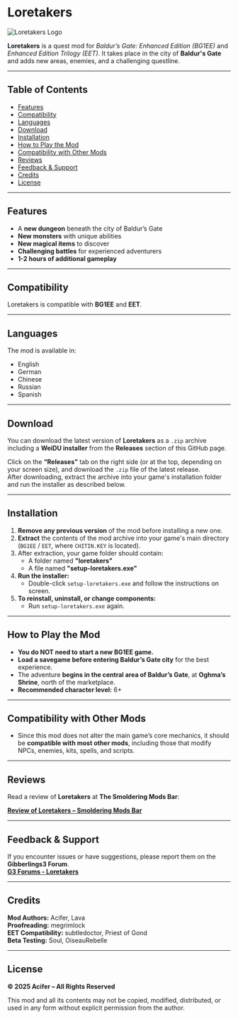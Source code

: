 # Loretakers

![Loretakers Logo](https://github.com/AciferBG/Loretakers/blob/main/pics/Loretakers%20logo%20small.png)

**Loretakers** is a quest mod for *Baldur’s Gate: Enhanced Edition (BG1EE)* and *Enhanced Edition Trilogy (EET)*. It takes place in the city of **Baldur's Gate** and adds new areas, enemies, and a challenging questline.

---

## Table of Contents

- [Features](#features)
- [Compatibility](#compatibility)
- [Languages](#languages)
- [Download](#download)
- [Installation](#installation)
- [How to Play the Mod](#how-to-play-the-mod)
- [Compatibility with Other Mods](#compatibility-with-other-mods)
- [Reviews](#reviews)
- [Feedback & Support](#feedback--support)
- [Credits](#credits)
- [License](#license)

---

## Features
- A **new dungeon** beneath the city of Baldur’s Gate  
- **New monsters** with unique abilities  
- **New magical items** to discover  
- **Challenging battles** for experienced adventurers  
- **1-2 hours of additional gameplay**  

---

## Compatibility  
Loretakers is compatible with **BG1EE** and **EET**.

---

## Languages  
The mod is available in: 
- English
- German
- Chinese
- Russian
- Spanish

---

## Download

You can download the latest version of **Loretakers** as a `.zip` archive including a **WeiDU installer** from the **Releases** section of this GitHub page.

Click on the **“Releases”** tab on the right side (or at the top, depending on your screen size), and download the `.zip` file of the latest release.  
After downloading, extract the archive into your game's installation folder and run the installer as described below.

---

## Installation  
1. **Remove any previous version** of the mod before installing a new one.  
2. **Extract** the contents of the mod archive into your game's main directory (`BG1EE` / `EET`, where `CHITIN.KEY` is located).  
3. After extraction, your game folder should contain:  
   - A folder named **"loretakers"**  
   - A file named **"setup-loretakers.exe"**  
4. **Run the installer:**  
   - Double-click `setup-loretakers.exe` and follow the instructions on screen.  
5. **To reinstall, uninstall, or change components:**  
   - Run `setup-loretakers.exe` again.  

---

## How to Play the Mod  
- **You do NOT need to start a new BG1EE game.**  
- **Load a savegame before entering Baldur’s Gate city** for the best experience.  
- The adventure **begins in the central area of Baldur’s Gate**, at **Oghma’s Shrine**, north of the marketplace.  
- **Recommended character level:** 6+  

---

## Compatibility with Other Mods  
- Since this mod does not alter the main game’s core mechanics, it should be **compatible with most other mods**, including those that modify NPCs, enemies, kits, spells, and scripts.  

---

## Reviews
 
Read a review of **Loretakers** at **The Smoldering Mods Bar**:

[**Review of Loretakers – Smoldering Mods Bar**](https://smolderingmodsbar.com/loretakers-bgee/)

---

## Feedback & Support  
If you encounter issues or have suggestions, please report them on the **Gibberlings3 Forum**.  
[**G3 Forums - Loretakers**](https://www.gibberlings3.net/forums/topic/38310-mod-loretakers-a-quest-mod-for-bg1ee/)

---

## Credits

**Mod Authors:** Acifer, Lava  
**Proofreading:** megrimlock  
**EET Compatibility:** subtledoctor, Priest of Gond  
**Beta Testing:** Soul, OiseauRebelle

---

## License  
**© 2025 Acifer – All Rights Reserved**  

This mod and all its contents may not be copied, modified, distributed, or used in any form without explicit permission from the author.


